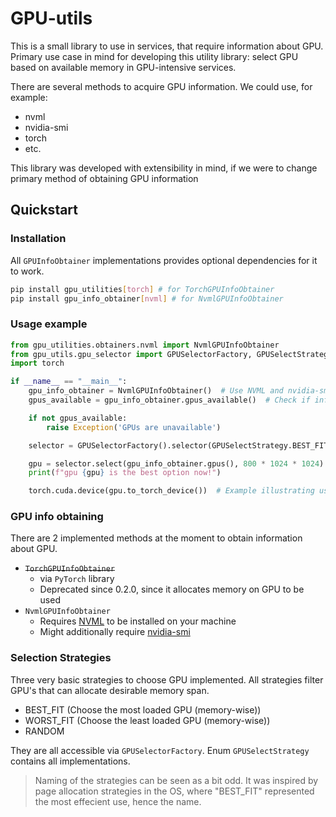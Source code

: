 # GPU-utils

This is a small library to use in services, that require information about GPU.
Primary use case in mind for developing this utility library: select GPU based on available memory in GPU-intensive services.

There are several methods to acquire GPU information. We could use, for example: 

- nvml 
- nvidia-smi
- torch
- etc.

This library was developed with extensibility in mind, if we were to change primary method of obtaining GPU information 

## Quickstart 

### Installation

All `GPUInfoObtainer` implementations provides optional dependencies for it to work.

```bash
pip install gpu_utilities[torch] # for TorchGPUInfoObtainer
pip install gpu_info_obtainer[nvml] # for NvmlGPUInfoObtainer
```

### Usage example 

```python
from gpu_utilities.obtainers.nvml import NvmlGPUInfoObtainer
from gpu_utils.gpu_selector import GPUSelectorFactory, GPUSelectStrategy
import torch

if __name__ == "__main__":
    gpu_info_obtainer = NvmlGPUInfoObtainer()  # Use NVML and nvidia-smi as GPU information provider
    gpus_available = gpu_info_obtainer.gpus_available()  # Check if information about GPU is available

    if not gpus_available:
        raise Exception('GPUs are unavailable')

    selector = GPUSelectorFactory().selector(GPUSelectStrategy.BEST_FIT)  # Create Selector for strategy BEST_FIT

    gpu = selector.select(gpu_info_obtainer.gpus(), 800 * 1024 * 1024)  # Sekect GPU that is able to allocate 800 MB according to strategy
    print(f"gpu {gpu} is the best option now!")

    torch.cuda.device(gpu.to_torch_device())  # Example illustrating usage in torch
```

### GPU info obtaining 

There are 2 implemented methods at the moment to obtain information about GPU.

- ~~`TorchGPUInfoObtainer`~~
    - via `PyTorch` library
    - Deprecated since 0.2.0, since it allocates memory on GPU to be used
- `NvmlGPUInfoObtainer`
    - Requires [NVML](https://developer.nvidia.com/nvidia-management-library-nvml) to be installed on your machine 
    - Might additionally require [nvidia-smi](https://developer.nvidia.com/nvidia-system-management-interface)


### Selection Strategies

Three very basic strategies to choose GPU implemented. All strategies filter GPU's that can allocate desirable memory span.

- BEST_FIT (Choose the most loaded GPU (memory-wise))
- WORST_FIT (Choose the least loaded GPU (memory-wise))
- RANDOM

They are all accessible via `GPUSelectorFactory`.
Enum `GPUSelectStrategy` contains all implementations.

> Naming of the strategies can be seen as a bit odd. It was inspired by page allocation strategies in the OS, where "BEST_FIT" represented the most effecient use, hence the name.
